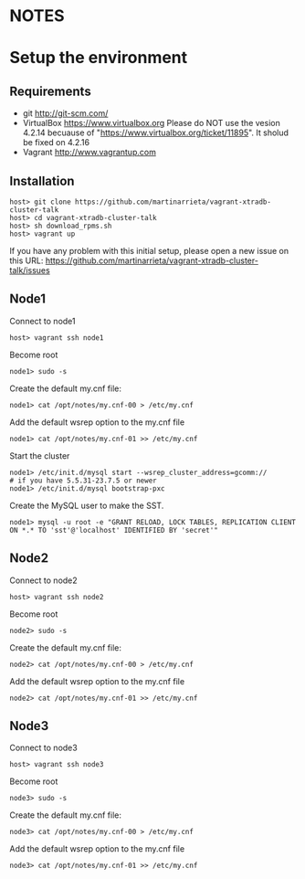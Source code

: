 NOTES
=====


Setup the environment
=====================

Requirements
------------

* git http://git-scm.com/ 
* VirtualBox https://www.virtualbox.org Please do NOT use the vesion 4.2.14 becuause of "https://www.virtualbox.org/ticket/11895". It sholud be fixed on 4.2.16
* Vagrant http://www.vagrantup.com


Installation
------------

	host> git clone https://github.com/martinarrieta/vagrant-xtradb-cluster-talk
	host> cd vagrant-xtradb-cluster-talk
	host> sh download_rpms.sh
	host> vagrant up

If you have any problem with this initial setup, please open a new issue on this URL: https://github.com/martinarrieta/vagrant-xtradb-cluster-talk/issues

Node1
-----

Connect to node1

	host> vagrant ssh node1

Become root

	node1> sudo -s 

Create the default my.cnf file:

	node1> cat /opt/notes/my.cnf-00 > /etc/my.cnf

Add the default wsrep option to the my.cnf file

	node1> cat /opt/notes/my.cnf-01 >> /etc/my.cnf

Start the cluster

	node1> /etc/init.d/mysql start --wsrep_cluster_address=gcomm://
	# if you have 5.5.31-23.7.5 or newer 
	node1> /etc/init.d/mysql bootstrap-pxc


Create the MySQL user to make the SST.

	node1> mysql -u root -e "GRANT RELOAD, LOCK TABLES, REPLICATION CLIENT ON *.* TO 'sst'@'localhost' IDENTIFIED BY 'secret'"


Node2
-----

Connect to node2

	host> vagrant ssh node2

Become root

	node2> sudo -s 

Create the default my.cnf file:

	node2> cat /opt/notes/my.cnf-00 > /etc/my.cnf

Add the default wsrep option to the my.cnf file

	node2> cat /opt/notes/my.cnf-01 >> /etc/my.cnf


Node3
-----

Connect to node3

	host> vagrant ssh node3

Become root

	node3> sudo -s 

Create the default my.cnf file:

	node3> cat /opt/notes/my.cnf-00 > /etc/my.cnf

Add the default wsrep option to the my.cnf file

	node3> cat /opt/notes/my.cnf-01 >> /etc/my.cnf